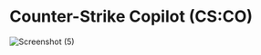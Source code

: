 # Counter-Strike Copilot (CS:CO)
![Screenshot (5)](https://github.com/Psyphil/csco/assets/1417027/2d04671b-6ec1-4b3b-9254-762381228d2b)
